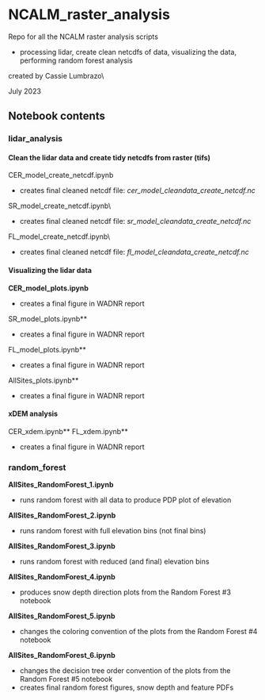 # NCALM_raster_analysis

Repo for all the NCALM raster analysis scripts
* processing lidar, create clean netcdfs of data, visualizing the data, performing random forest analysis 

created by Cassie Lumbrazo\

July 2023 



## Notebook contents 

### **lidar_analysis**
#### Clean the lidar data and create tidy netcdfs from raster (tifs)
CER_model_create_netcdf.ipynb
- creates final cleaned netcdf file: *cer_model_cleandata_create_netcdf.nc* 

SR_model_create_netcdf.ipynb\
- creates final cleaned netcdf file: *sr_model_cleandata_create_netcdf.nc* 

FL_model_create_netcdf.ipynb\
- creates final cleaned netcdf file: *fl_model_cleandata_create_netcdf.nc* 


#### Visualizing the lidar data 
**CER_model_plots.ipynb**
- creates a final figure in WADNR report 

SR_model_plots.ipynb**
- creates a final figure in WADNR report 

FL_model_plots.ipynb**
- creates a final figure in WADNR report 

AllSites_plots.ipynb**
- creates a final figure in WADNR report 

#### xDEM analysis 
CER_xdem.ipynb**
FL_xdem.ipynb**
- creates a final figure in WADNR report 


### **random_forest**
**AllSites_RandomForest_1.ipynb**
- runs random forest with all data to produce PDP plot of elevation

**AllSites_RandomForest_2.ipynb**
- runs random forest with full elevation bins (not final bins)

**AllSites_RandomForest_3.ipynb**
- runs random forest with reduced (and final) elevation bins

**AllSites_RandomForest_4.ipynb**
- produces snow depth direction plots from the Random Forest #3 notebook

**AllSites_RandomForest_5.ipynb**
- changes the coloring convention of the plots from the Random Forest #4 notebook 

**AllSites_RandomForest_6.ipynb**
- changes the decision tree order convention of the plots from the Random Forest #5 notebook
- creates final random forest figures, snow depth and feature PDFs
